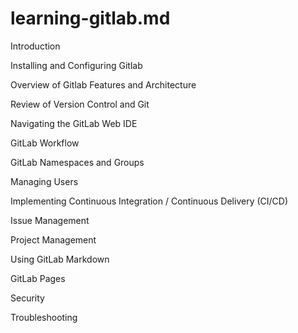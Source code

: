 # learning-gitlab.md

Introduction

Installing and Configuring Gitlab

Overview of Gitlab Features and Architecture

Review of Version Control and Git

Navigating the GitLab Web IDE

GitLab Workflow

GitLab Namespaces and Groups

Managing Users

Implementing Continuous Integration / Continuous Delivery (CI/CD)

Issue Management

Project Management

Using GitLab Markdown

GitLab Pages

Security

Troubleshooting

